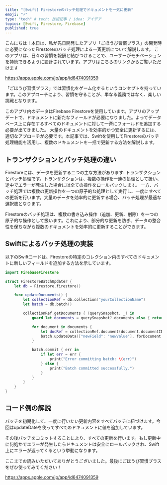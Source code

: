 ```yaml
---
title: "[Swift] Firestoreのバッチ処理でドキュメントを一気に更新"
emoji: "⚡"
type: "tech" # tech: 技術記事 / idea: アイデア
topics: [Swift, Firestore, Firebase]
published: true
---
```

こんにちは！本日は、私が先日開発したアプリ「ごほうび習慣プラス」の開発時に必要になったFirestoreのバッチ処理による一斉更新について解説します。
このアプリは、日々の習慣を報酬と結びつけることで、ユーザーがモチベーションを持続できるように設計されています。アプリはこちらのリンクからご覧いただけます

https://apps.apple.com/jp/app/id6474091359

「ごほうび習慣プラス」では習慣化をゲーム化するというコンセプトを持っています。このアプローチにより、習慣を守ることが、単なる義務ではなく、楽しい挑戦となります。

このアプリ内のデータはFirebase Firestoreを使用しています。アプリのアップデートで、ドキュメントに新たなフィールドが必要になりました。よってデータベース上に存在するすべてのドキュメントに対して一斉にフォールドを追加する必要が出てきました。
大量のドキュメントを効率的かつ安全に更新するには、適切なアプローチが必要です。本記事では、Swiftを使用してFirestoreのバッチ処理機能を活用し、複数のドキュメントを一括で更新する方法を解説します。

## トランザクションとバッチ処理の違い

Firestoreには、データを更新する二つの主な方法があります: トランザクションとバッチ処理です。トランザクションは、複数の操作を一連の処理として扱い、途中でエラーが発生した場合には全ての操作をロールバックします。
一方、バッチ処理では複数の更新操作を一つの原子的な処理として実行し、一度にすべての更新を行います。大量のデータを効率的に更新する場合、バッチ処理が最適な選択肢となります。

Firestoreのバッチ処理は、複数の書き込み操作（追加、更新、削除）を一つの原子的な操作として扱います。これにより、部分的な更新を防ぎ、データの整合性を保ちながら複数のドキュメントを効率的に更新することができます。

## Swiftによるバッチ処理の実装

以下のSwiftコードは、Firestoreの特定のコレクション内のすべてのドキュメントに新しいフィールドを追加する方法を示しています。

```swift
import FirebaseFirestore

struct FirestoreBatchUpdater {
    let db = Firestore.firestore()

    func updateDocuments() {
        let collectionRef = db.collection("yourCollectionName")
        let batch = db.batch()

        collectionRef.getDocuments { (querySnapshot, _) in
            guard let documents = querySnapshot?.documents else { return }

            for document in documents {
                let docRef = collectionRef.document(document.documentID)
                batch.updateData(["newField": "newValue"], forDocument: docRef)
            }

            batch.commit { err in
                if let err = err {
                    print("Error committing batch: \(err)")
                } else {
                    print("Batch committed successfully.")
                }
            }
        }
    }
}
```

## コード例の解説

バッチを初期化して、一度に行いたい更新内容をすべてバッチに紐づけます。今回はupdateDateを使ってすべてのドキュメントに値を追加しています。

その後バッチをコミットすることにより、すべての更新を行います。もし更新中に何処かでエラーが発生したらドキュメントは安全にロールバックされ、Swift上にエラーが返ってくるという挙動になります。

ここまでお読みいただいてありがとうございました。最後にごほうび習慣プラスをぜひ使ってみてください！

https://apps.apple.com/jp/app/id6474091359